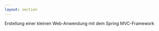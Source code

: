 ```yaml
---
layout: section
---
```


<EmojiTitle title="Übung" emoji="👷">
Erstellung einer kleinen Web-Anwendung mit dem Spring MVC-Framework
</EmojiTitle>

<PageNumber/>

<Footer
    text="☕️ Java-Web-Technologien"
/>
